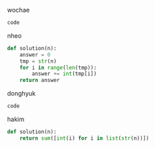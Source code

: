 wochae
```py
code
```
nheo
```py
def solution(n):
    answer = 0
    tmp = str(n)
    for i in range(len(tmp)):
        answer += int(tmp[i])
    return answer
```
donghyuk
```py
code
```
hakim
```py
def solution(n):
    return sum([int(i) for i in list(str(n))])
```
